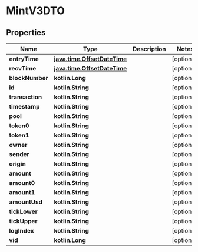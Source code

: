 
# MintV3DTO

## Properties
Name | Type | Description | Notes
------------ | ------------- | ------------- | -------------
**entryTime** | [**java.time.OffsetDateTime**](java.time.OffsetDateTime.md) |  |  [optional]
**recvTime** | [**java.time.OffsetDateTime**](java.time.OffsetDateTime.md) |  |  [optional]
**blockNumber** | **kotlin.Long** |  |  [optional]
**id** | **kotlin.String** |  |  [optional]
**transaction** | **kotlin.String** |  |  [optional]
**timestamp** | **kotlin.String** |  |  [optional]
**pool** | **kotlin.String** |  |  [optional]
**token0** | **kotlin.String** |  |  [optional]
**token1** | **kotlin.String** |  |  [optional]
**owner** | **kotlin.String** |  |  [optional]
**sender** | **kotlin.String** |  |  [optional]
**origin** | **kotlin.String** |  |  [optional]
**amount** | **kotlin.String** |  |  [optional]
**amount0** | **kotlin.String** |  |  [optional]
**amount1** | **kotlin.String** |  |  [optional]
**amountUsd** | **kotlin.String** |  |  [optional]
**tickLower** | **kotlin.String** |  |  [optional]
**tickUpper** | **kotlin.String** |  |  [optional]
**logIndex** | **kotlin.String** |  |  [optional]
**vid** | **kotlin.Long** |  |  [optional]



